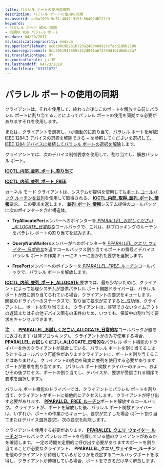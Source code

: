 ```yaml
---
title: パラレル ポートの使用の同期
description: パラレル ポートの使用の同期
ms.assetid: ea3a1998-9e31-4047-9193-6b402db222c9
keywords:
- パラレル ポート WDK、同期
- 同期の WDK パラレル ポート
ms.date: 04/20/2017
ms.localizationpriority: medium
ms.openlocfilehash: ec8c80c9b261b793a240d40d82ccfacd18bb2698
ms.sourcegitcommit: 0cc5051945559a242d941a6f2799d161d8eba2a7
ms.translationtype: MT
ms.contentlocale: ja-JP
ms.lasthandoff: 04/23/2019
ms.locfileid: "63371072"
---
```

# <a name="synchronizing-the-use-of-a-parallel-port"></a>パラレル ポートの使用の同期





クライアントは、それを使用して、終わった後にこのポートを解放する前にパラレル ポートに割り当てることによってパラレル ポートの使用を同期する必要がありますそれを使用します。

または、クライアントを選択し、(が自動的に割り当て、パラレル ポートを解放) IEEE 1284.3 デバイスの選択を解除できる − を参照してください[を選択して、IEEE 1284 デバイスに接続してパラレル ポートの選択を解除](selecting-and-deselecting-an-ieee-1284-device-attached-to-a-parallel-p.md)します。

クライアントでは、次のデバイス制御要求を使用して、割り当てし、解放パラレル ポート。

[**IOCTL\_内部\_並列\_ポート\_割り当て**](https://msdn.microsoft.com/library/windows/hardware/ff544023)

[**IOCTL\_内部\_並列\_ポート\_FREE**](https://msdn.microsoft.com/library/windows/hardware/ff544026)

カーネル モード クライアントは、システムが提供を使用しても[ポート コールバック ルーチンを並列](https://msdn.microsoft.com/library/windows/hardware/ff544307)を使用して取得される、 [ **IOCTL\_内部\_取得\_並列\_ポート\_情報**](https://msdn.microsoft.com/library/windows/hardware/ff544002)要求。 この要求を返します、 [**並列\_ポート\_情報**](https://msdn.microsoft.com/library/windows/hardware/ff544322)システム提供のコールバックに次のポインターを含む構造体。

-   **TryAllocatePort**メンバーへのポインターを[ *PPARALLEL\_お試しください\_ALLOCATE\_日常的な*](https://msdn.microsoft.com/library/windows/hardware/ff544550)コールバックで、これは、非ブロッキングのルーチンをパラレル ポートの割り当てを試みます。

-   **QueryNumWaiters**メンバーがへのポインターを[ *PPARALLEL\_クエリ\_ウェイター\_日常的な*](https://msdn.microsoft.com/library/windows/hardware/ff544532)を返すコールバックス割り当てるポートの番号とデバイス パラレル ポートの作業キューにキューに置かれた要求を選択します。

-   **FreePort**メンバーへのポインターを[ *PPARALLEL\_FREE\_ルーチン*](https://msdn.microsoft.com/library/windows/hardware/ff544509)コールバックで、パラレル ポートを解放します。

[ **IOCTL\_内部\_並列\_ポート\_ALLOCATE** ](https://msdn.microsoft.com/library/windows/hardware/ff544023)要求では、最も少ないために、クライアントによって処理システムが提供パラレル ポート関数ドライバーは、パラレル ポートが既に割り当てられている場合、クライアントの要求をキューします。 関数のドライバーのステータスで、割り当て要求が完了すると\_成功後、クライアントに、ポートを割り当てます。 クライアントは、許容できないタイムアウトの遅延またはその他デバイス固有の条件のため、いつでも、保留中の割り当て要求をキャンセルできます。

**注**   、 [ **PPARALLEL\_お試しください\_ALLOCATE\_日常的な**](https://msdn.microsoft.com/library/windows/hardware/ff544550)コールバックが直ちに返されます (は非ブロッキング)。 クライアントがのみで使用する場合、 **PPARALLEL\_お試しください\_ALLOCATE\_日常的な**パラレル ポート機能のドライバーを他のクライアントが競合している、パラレル ポートを割り当てるしようとするコールバック可能性がありますクライアントに、ポートを割り当てることはありません。 クライアントの成功を確実に並列を使用する必要がありますポートが要求を割り当てます。 (パラレル ポート関数ドライバーのキュー、およびその後プロセス、ポートの割り当てし、デバイスが、要求が受信される順序で要求を選択します)。

 

パラレル ポート機能のドライバーでは、クライアントにパラレル ポートを割り当て、クライアントがポートに排他的にアクセスします。 クライアントが呼び出す必要があります、 [ **PPARALLEL\_FREE\_ルーチン**](https://msdn.microsoft.com/library/windows/hardware/ff544509)ポートを解放するコールバック。 クライアントが、ポートを解放した後、パラレル ポート関数ドライバーは、いずれか、ポートの作業からキューし、要求が完了した場合 (ポート割り当てまたはデバイス選択要求)、次の要求を削除します。

クライアントを使用する必要があります、 [ **PPARALLEL\_クエリ\_ウェイター\_ルーチン**](https://msdn.microsoft.com/library/windows/hardware/ff544532)コールバック パラレル ポートを待機している他のクライアントがあるかを確認します。 一定の時間を定期的に呼び出す必要がありますのポートを割り当てることが必要なクライアント、 **PPARALLEL\_クエリ\_ウェイター\_ルーチン**を他のクライアントが待機しているかどうかを決定するコールバックポートを取得し、クライアントが待機している場合、ポートをできるだけ早く解放します。

 

 





